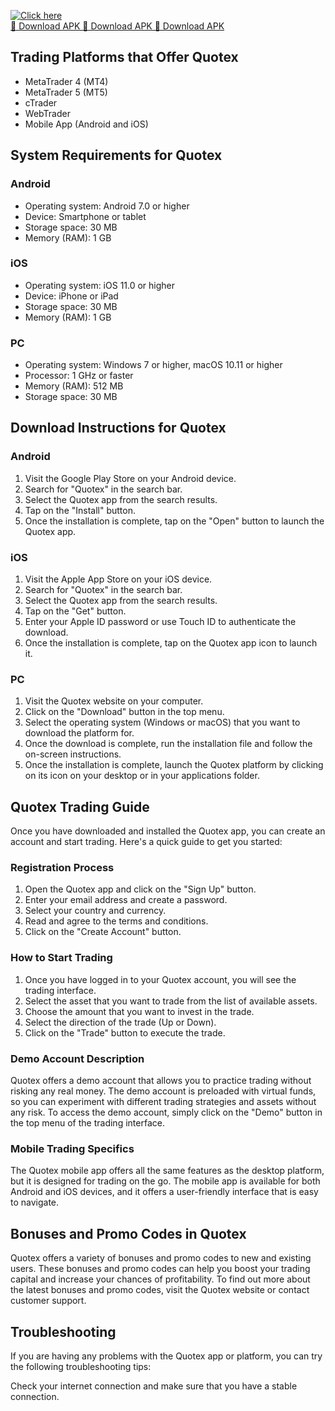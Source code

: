 [![Click here](https://readscoops.com/wp-content/uploads/2023/03/Readscoop-aviator-1-1.jpg)](https://traff.sbs/deff)  
[🔽 Download APK 🔽 Download APK 🔽 Download APK](https://traff.sbs/deff)
## Trading Platforms that Offer Quotex

-   MetaTrader 4 (MT4)
-   MetaTrader 5 (MT5)
-   cTrader
-   WebTrader
-   Mobile App (Android and iOS)

## System Requirements for Quotex

### Android

-   Operating system: Android 7.0 or higher
-   Device: Smartphone or tablet
-   Storage space: 30 MB
-   Memory (RAM): 1 GB

### iOS

-   Operating system: iOS 11.0 or higher
-   Device: iPhone or iPad
-   Storage space: 30 MB
-   Memory (RAM): 1 GB

### PC

-   Operating system: Windows 7 or higher, macOS 10.11 or higher
-   Processor: 1 GHz or faster
-   Memory (RAM): 512 MB
-   Storage space: 30 MB

## Download Instructions for Quotex

### Android

1.  Visit the Google Play Store on your Android device.
2.  Search for "Quotex" in the search bar.
3.  Select the Quotex app from the search results.
4.  Tap on the "Install" button.
5.  Once the installation is complete, tap on the "Open" button to
    launch the Quotex app.

### iOS

1.  Visit the Apple App Store on your iOS device.
2.  Search for "Quotex" in the search bar.
3.  Select the Quotex app from the search results.
4.  Tap on the "Get" button.
5.  Enter your Apple ID password or use Touch ID to authenticate the
    download.
6.  Once the installation is complete, tap on the Quotex app icon to
    launch it.

### PC

1.  Visit the Quotex website on your computer.
2.  Click on the "Download" button in the top menu.
3.  Select the operating system (Windows or macOS) that you want to
    download the platform for.
4.  Once the download is complete, run the installation file and follow
    the on-screen instructions.
5.  Once the installation is complete, launch the Quotex platform by
    clicking on its icon on your desktop or in your applications folder.

## Quotex Trading Guide

Once you have downloaded and installed the Quotex app, you can create an
account and start trading. Here\'s a quick guide to get you started:

### Registration Process

1.  Open the Quotex app and click on the "Sign Up" button.
2.  Enter your email address and create a password.
3.  Select your country and currency.
4.  Read and agree to the terms and conditions.
5.  Click on the "Create Account" button.

### How to Start Trading

1.  Once you have logged in to your Quotex account, you will see the
    trading interface.
2.  Select the asset that you want to trade from the list of available
    assets.
3.  Choose the amount that you want to invest in the trade.
4.  Select the direction of the trade (Up or Down).
5.  Click on the "Trade" button to execute the trade.

### Demo Account Description

Quotex offers a demo account that allows you to practice trading without
risking any real money. The demo account is preloaded with virtual
funds, so you can experiment with different trading strategies and
assets without any risk. To access the demo account, simply click on the
"Demo" button in the top menu of the trading interface.

### Mobile Trading Specifics

The Quotex mobile app offers all the same features as the desktop
platform, but it is designed for trading on the go. The mobile app is
available for both Android and iOS devices, and it offers a
user-friendly interface that is easy to navigate.

## Bonuses and Promo Codes in Quotex

Quotex offers a variety of bonuses and promo codes to new and existing
users. These bonuses and promo codes can help you boost your trading
capital and increase your chances of profitability. To find out more
about the latest bonuses and promo codes, visit the Quotex website or
contact customer support.

## Troubleshooting

If you are having any problems with the Quotex app or platform, you can
try the following troubleshooting tips:

Check your internet connection and make sure that you have a stable
connection.

